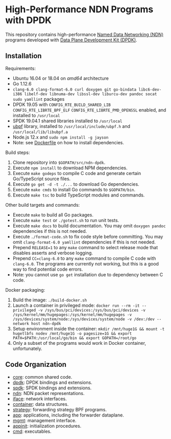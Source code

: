 # High-Performance NDN Programs with DPDK

This repository contains high-performance [Named Data Networking (NDN)](https://named-data.net/) programs developed with [Data Plane Development Kit (DPDK)](https://www.dpdk.org/).

## Installation

Requirements:

* Ubuntu 16.04 or 18.04 on *amd64* architecture
* Go 1.12.6
* `clang-6.0 clang-format-6.0 curl doxygen git go-bindata libc6-dev-i386 libelf-dev libnuma-dev libssl-dev liburcu-dev pandoc socat sudo yamllint` packages
* DPDK 19.05 with `CONFIG_RTE_BUILD_SHARED_LIB` `CONFIG_RTE_LIBRTE_BPF_ELF` `CONFIG_RTE_LIBRTE_PMD_OPENSSL` enabled, and installed to `/usr/local`
* SPDK 19.04.1 shared libraries installed to `/usr/local`
* [ubpf](https://github.com/iovisor/ubpf/tree/644ad3ded2f015878f502765081e166ce8112baf) library, installed to `/usr/local/include/ubpf.h` and `/usr/local/lib/libubpf.a`
* Node.js 12.x and `sudo npm install -g jayson`
* Note: see [Dockerfile](./Dockerfile) on how to install dependencies.

Build steps:

1. Clone repository into `$GOPATH/src/ndn-dpdk`.
2. Execute `npm install` to download NPM dependencies.
3. Execute `make godeps` to compile C code and generate certain Go/TypeScript source files.
4. Execute `go get -d -t ./...` to download Go dependencies.
5. Execute `make cmds` to install Go commands to `$GOPATH/bin`.
6. Execute `make tsc` to build TypeScript modules and commands.

Other build targets and commands:

* Execute `make` to build all Go packages.
* Execute `make test` or `./gotest.sh` to run unit tests.
* Execute `make docs` to build documentation.
  You may omit `doxygen pandoc` dependencies if this is not needed.
* Execute `./format-code.sh` to fix code style before committing.
  You may omit `clang-format-6.0 yamllint` dependencies if this is not needed.
* Prepend `RELEASE=1` to any `make` command to select release mode that disables asserts and verbose logging.
* Prepend `CC=clang-6.0` to any `make` command to compile C code with `clang-6.0`.
  The programs are currently not working, but this is a good way to find potential code errors.
* Note: you cannot use `go get` installation due to dependency between C code.

Docker packaging:

1. Build the image: `./build-docker.sh`
2. Launch a container in privileged mode: `docker run --rm -it --privileged -v /sys/bus/pci/devices:/sys/bus/pci/devices -v /sys/kernel/mm/hugepages:/sys/kernel/mm/hugepages -v /sys/devices/system/node:/sys/devices/system/node -v /dev:/dev --network host ndn-dpdk`
3. Setup environment inside the container: `mkdir /mnt/huge1G && mount -t hugetlbfs nodev /mnt/huge1G -o pagesize=1G && export PATH=$PATH:/usr/local/go/bin && export GOPATH=/root/go`
4. Only a subset of the programs would work in Docker container, unfortunately.

## Code Organization

* [core](core/): common shared code.
* [dpdk](dpdk/): DPDK bindings and extensions.
* [spdk](spdk/): SPDK bindings and extensions.
* [ndn](ndn/): NDN packet representations.
* [iface](iface/): network interfaces.
* [container](container/): data structures.
* [strategy](strategy/): forwarding strategy BPF programs.
* [app](app/): applications, including the forwarder dataplane.
* [mgmt](mgmt/): management interface.
* [appinit](appinit/): initialization procedures.
* [cmd](cmd/): executables.
